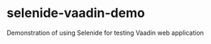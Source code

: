 selenide-vaadin-demo
====================

Demonstration of using Selenide for testing Vaadin web application
